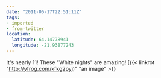 ```yaml
---
date: "2011-06-17T22:51:11Z"
tags:
- imported
- from-twitter
location:
  latitude: 64.14778941
  longitude: -21.93877243
---
```

It's nearly 11\! These "White nights" are amazing\! [{{< linkrot "http://yfrog.com/kfkg2pyj)" "an image" >}}
